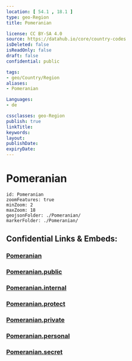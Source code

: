 ```yaml
---
location: [ 54.1 , 18.1 ] 
type: geo-Region
title: Pomeranian

license: CC BY-SA 4.0
source: https://datahub.io/core/country-codes
isDeleted: false
isReadOnly: false
draft: false
confidential: public

tags:
- geo/Country/Region
aliases:
- Pomeranian

Languages:
- de

cssclasses: geo-Region
publish: true
linkTitle: 
keywords: 
layout: 
publishDate: 
expiryDate: 
---
```


# Pomeranian

```leaflet
id: Pomeranian
zoomFeatures: true 
minZoom: 2 
maxZoom: 18
geojsonFolder: ./Pomeranian/
markerFolder: ./Pomeranian/
```


## Confidential Links & Embeds: 

### [Pomeranian](/_Standards/Earth/Continent/Europe/Europe~East/Poland/Provinces~Poland/Pomeranian.md) 

### [Pomeranian.public](/_public/Earth/Continent/Europe/Europe~East/Poland/Provinces~Poland/Pomeranian.public.md) 

### [Pomeranian.internal](/_internal/Earth/Continent/Europe/Europe~East/Poland/Provinces~Poland/Pomeranian.internal.md) 

### [Pomeranian.protect](/_protect/Earth/Continent/Europe/Europe~East/Poland/Provinces~Poland/Pomeranian.protect.md) 

### [Pomeranian.private](/_private/Earth/Continent/Europe/Europe~East/Poland/Provinces~Poland/Pomeranian.private.md) 

### [Pomeranian.personal](/_personal/Earth/Continent/Europe/Europe~East/Poland/Provinces~Poland/Pomeranian.personal.md) 

### [Pomeranian.secret](/_secret/Earth/Continent/Europe/Europe~East/Poland/Provinces~Poland/Pomeranian.secret.md)

